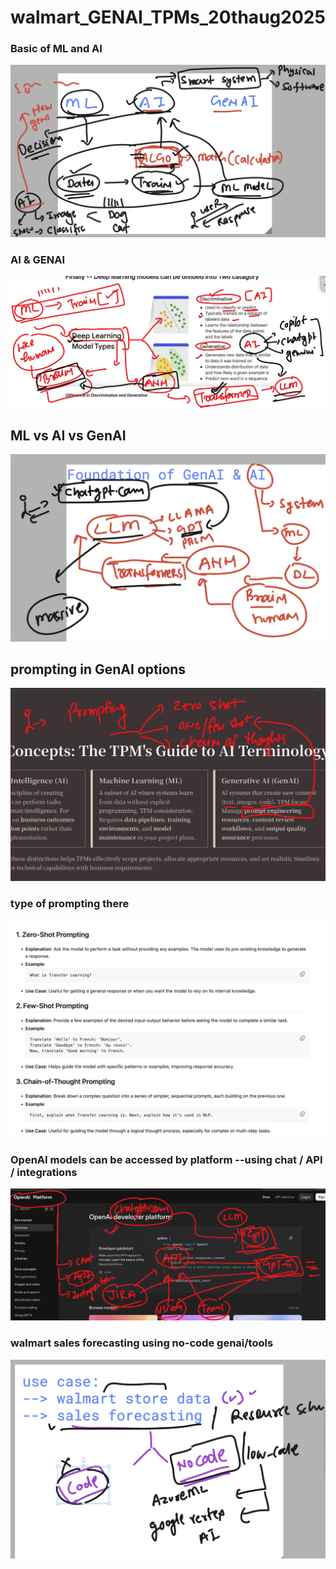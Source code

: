# walmart_GENAI_TPMs_20thaug2025

### Basic of ML and AI 

<img src="ml1.png">

### AI & GENAI 

<img src="ml2.png">

## ML vs AI vs GenAI 

<img src="ml3.png">

## prompting in GenAI options 


<img src="ml4.png">

### type of prompting there 

<img src="ml5.png">

### OpenAI models can be accessed by platform  --using chat / API / integrations

<img src="ml6.png">

### walmart sales forecasting using no-code genai/tools 


<img src="ml7.png">
